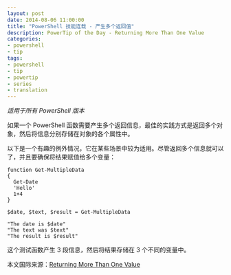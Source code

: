 ```yaml
---
layout: post
date: 2014-08-06 11:00:00
title: "PowerShell 技能连载 - 产生多个返回值"
description: PowerTip of the Day - Returning More Than One Value
categories:
- powershell
- tip
tags:
- powershell
- tip
- powertip
- series
- translation
---
```

_适用于所有 PowerShell 版本_

如果一个 PowerShell 函数需要产生多个返回信息，最佳的实践方式是返回多个对象，然后将信息分别存储在对象的各个属性中。

以下是一个有趣的例外情况，它在某些场景中较为适用。尽管返回多个信息就可以了，并且要确保将结果赋值给多个变量：

    function Get-MultipleData 
    {
      Get-Date
      'Hello'
      1+4
    }
    
    $date, $text, $result = Get-MultipleData
    
    "The date is $date"
    "The text was $text"
    "The result is $result"

这个测试函数产生 3 段信息，然后将结果存储在 3 个不同的变量中。

<!--more-->
本文国际来源：[Returning More Than One Value](http://community.idera.com/powershell/powertips/b/tips/posts/returning-more-than-one-value)
